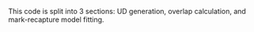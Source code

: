 This code is split into 3 sections: UD generation, overlap calculation, and mark-recapture model fitting. 
